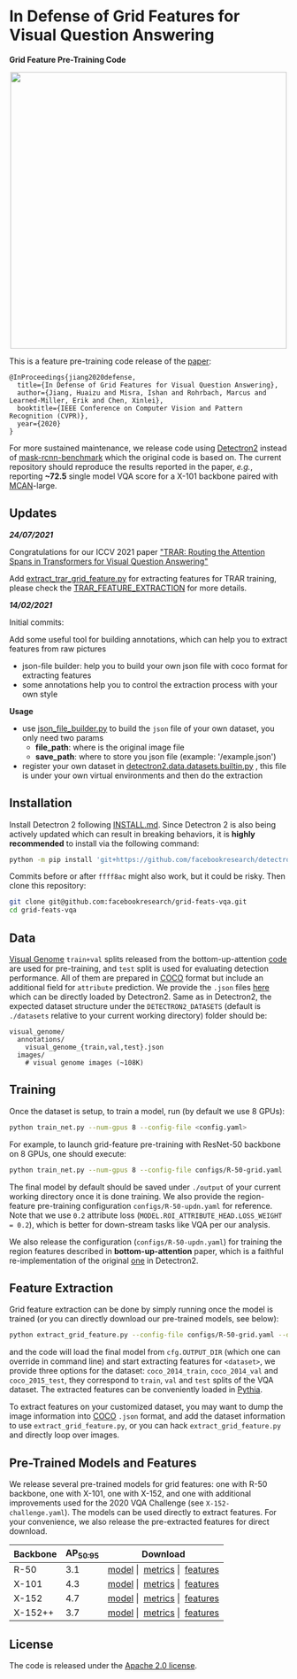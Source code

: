 # In Defense of Grid Features for Visual Question Answering
**Grid Feature Pre-Training Code**

<p align="center">
  <img src="http://xinleic.xyz/images/grid-vqa.png" width="500" />
</p>

This is a feature pre-training code release of the [paper](https://arxiv.org/abs/2001.03615):
```
@InProceedings{jiang2020defense,
  title={In Defense of Grid Features for Visual Question Answering},
  author={Jiang, Huaizu and Misra, Ishan and Rohrbach, Marcus and Learned-Miller, Erik and Chen, Xinlei},
  booktitle={IEEE Conference on Computer Vision and Pattern Recognition (CVPR)},
  year={2020}
}
```
For more sustained maintenance, we release code using [Detectron2](https://github.com/facebookresearch/detectron2) instead of [mask-rcnn-benchmark](https://github.com/facebookresearch/maskrcnn-benchmark) which the original code is based on. The current repository should reproduce the results reported in the paper, *e.g.*, reporting **~72.5** single model VQA score for a X-101 backbone paired with [MCAN](https://github.com/MILVLG/mcan-vqa)-large.

## Updates
***24/07/2021***

Congratulations for our ICCV 2021 paper ["TRAR: Routing the Attention Spans in Transformers for Visual Question Answering"]()

Add [extract_trar_grid_feature.py](https://github.com/rentainhe/grid-feats-vqa/blob/master/extract_trar_grid_feature.py) for extracting features for TRAR training, please check the [TRAR_FEATURE_EXTRACTION](https://github.com/rentainhe/grid-feats-vqa/blob/master/TRAR_FEATURE_EXTRACTION.md) for more details.

***14/02/2021***

Initial commits:

Add some useful tool for building annotations, which can help you to extract features from raw pictures
- json-file builder: help you to build your own json file with coco format for extracting features
- some annotations help you to control the extraction process with your own style

**Usage**

- use [json_file_builder.py](https://github.com/rentainhe/grid-feats-vqa/blob/master/json_file_builder.py) to build the `json` file of your own dataset, you only need two params
  - __file_path__: where is the original image file
  - __save_path__: where to store you json file (example: '/example.json')
- register your own dataset in [detectron2.data.datasets.builtin.py](https://github.com/facebookresearch/detectron2/blob/master/detectron2/data/datasets/builtin.py) , this file is under your own virtual environments and then do the extraction



## Installation
Install Detectron 2 following [INSTALL.md](https://github.com/facebookresearch/detectron2/blob/master/INSTALL.md). Since Detectron 2 is also being actively updated which can result in breaking behaviors, it is **highly recommended** to install via the following command:
```bash
python -m pip install 'git+https://github.com/facebookresearch/detectron2.git@ffff8ac'
```
Commits before or after `ffff8ac` might also work, but it could be risky.
Then clone this repository:
```bash
git clone git@github.com:facebookresearch/grid-feats-vqa.git
cd grid-feats-vqa
```

## Data
[Visual Genome](http://visualgenome.org/) `train+val` splits released from the bottom-up-attention [code](https://github.com/peteanderson80/bottom-up-attention) are used for pre-training, and `test` split is used for evaluating detection performance. All of them are prepared in [COCO](http://cocodataset.org/) format but include an additional field for `attribute` prediction. We provide the `.json` files [here](https://dl.fbaipublicfiles.com/grid-feats-vqa/json/visual_genome.tgz) which can be directly loaded by Detectron2. Same as in Detectron2, the expected dataset structure under the `DETECTRON2_DATASETS` (default is `./datasets` relative to your current working directory) folder should be:
```
visual_genome/
  annotations/
    visual_genome_{train,val,test}.json
  images/
    # visual genome images (~108K)
```

## Training
Once the dataset is setup, to train a model, run (by default we use 8 GPUs):
```bash
python train_net.py --num-gpus 8 --config-file <config.yaml>
```
For example, to launch grid-feature pre-training with ResNet-50 backbone on 8 GPUs, one should execute:
```bash
python train_net.py --num-gpus 8 --config-file configs/R-50-grid.yaml
```
The final model by default should be saved under `./output` of your current working directory once it is done training. We also provide the region-feature pre-training configuration `configs/R-50-updn.yaml` for reference. Note that we use `0.2` attribute loss (`MODEL.ROI_ATTRIBUTE_HEAD.LOSS_WEIGHT = 0.2`), which is better for down-stream tasks like VQA per our analysis.

We also release the configuration (`configs/R-50-updn.yaml`) for training the region features described in **bottom-up-attention** paper, which is a faithful re-implementation of the original [one](https://github.com/peteanderson80/bottom-up-attention) in Detectron2.

## Feature Extraction
Grid feature extraction can be done by simply running once the model is trained (or you can directly download our pre-trained models, see below):
```bash
python extract_grid_feature.py --config-file configs/R-50-grid.yaml --dataset <dataset>
```
and the code will load the final model from `cfg.OUTPUT_DIR` (which one can override in command line) and start extracting features for `<dataset>`, we provide three options for the dataset: `coco_2014_train`, `coco_2014_val` and `coco_2015_test`, they correspond to `train`, `val` and `test` splits of the VQA dataset. The extracted features can be conveniently loaded in [Pythia](https://github.com/facebookresearch/pythia).

To extract features on your customized dataset, you may want to dump the image information into [COCO](http://cocodataset.org/) `.json` format, and add the dataset information to use `extract_grid_feature.py`, or you can hack `extract_grid_feature.py` and directly loop over images. 

## Pre-Trained Models and Features
We release several pre-trained models for grid features: one with R-50 backbone, one with X-101, one with X-152, and one with additional improvements used for the 2020 VQA Challenge (see `X-152-challenge.yaml`). The models can be used directly to extract features. For your convenience, we also release the pre-extracted features for direct download.

| Backbone | AP<sub>50:95</sub> | Download |
| -------- | ---- | -------- |
| R-50     | 3.1 | <a href="https://dl.fbaipublicfiles.com/grid-feats-vqa/R-50/R-50.pth">model</a>&nbsp;\| &nbsp;<a href="https://dl.fbaipublicfiles.com/grid-feats-vqa/R-50/metrics.json">metrics</a>&nbsp;\| &nbsp;<a href="https://dl.fbaipublicfiles.com/grid-feats-vqa/R-50/R-50-features.tgz">features</a> |
| X-101    | 4.3 | <a href="https://dl.fbaipublicfiles.com/grid-feats-vqa/X-101/X-101.pth">model</a>&nbsp;\| &nbsp;<a href="https://dl.fbaipublicfiles.com/grid-feats-vqa/X-101/metrics.json">metrics</a>&nbsp;\| &nbsp;<a href="https://dl.fbaipublicfiles.com/grid-feats-vqa/X-101/X-101-features.tgz">features</a> |
| X-152    | 4.7 | <a href="https://dl.fbaipublicfiles.com/grid-feats-vqa/X-152/X-152.pth">model</a>&nbsp;\| &nbsp;<a href="https://dl.fbaipublicfiles.com/grid-feats-vqa/X-152/metrics.json">metrics</a>&nbsp;\| &nbsp;<a href="https://dl.fbaipublicfiles.com/grid-feats-vqa/X-152/X-152-features.tgz">features</a> |
| X-152++  | 3.7 | <a href="https://dl.fbaipublicfiles.com/grid-feats-vqa/X-152pp/X-152pp.pth">model</a>&nbsp;\| &nbsp;<a href="https://dl.fbaipublicfiles.com/grid-feats-vqa/X-152pp/metrics.json">metrics</a>&nbsp;\| &nbsp;<a href="https://dl.fbaipublicfiles.com/grid-feats-vqa/X-152pp/X-152pp-features.tgz">features</a> |


## License

The code is released under the [Apache 2.0 license](LICENSE).